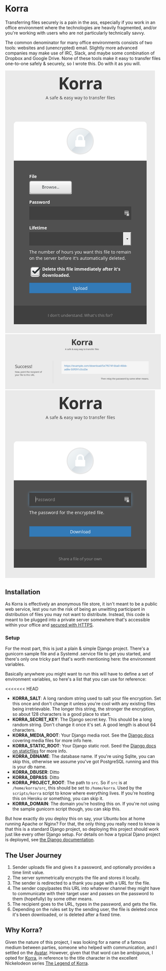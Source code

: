 # Korra

Transferring files securely is a pain in the ass, especially if you work in an
office environment where the technologies are heavily fragmented, and/or you're
working with users who are not particularly technically savvy.

The common denominator for many office environments consists of two tools:
websites and (unencrypted) email.  Slightly more advanced companies may make
use of IRC, Slack, and maybe some combination of Dropbox and Google Drive.
None of these tools make it easy to transfer files one-to-one safely &
securely, so I wrote this.  Do with it as you will.

![upload](upload.png "Upload")
![success](success.png "Success")
![download](download.png "Download")

## Installation

As Korra is effectively an anonymous file store, it isn't meant to be a public
web service, lest you run the risk of being an unwitting participant in
distribution of files you may not want to distribute.  Instead, this code is
meant to be plugged into a private server somewhere that's accessible within
your office and [secured with HTTPS](https://letsencrypt.org/).

### Setup

For the most part, this is just a plain & simple Django project.  There's a
gunicorn sample file and a Systemd .service file to get you started, and
there's only one tricky part that's worth mentioning here: the environment
variables.

Basically anywhere you might want to run this will have to define a set of
environment variables, so here's a list that you can use for reference:

<<<<<<< HEAD
* **KORRA_SALT**: A long random string used to salt your file encryption.  Set
  this once and don't change it unless you're cool with any existing files
  being irretrievable.  The longer this string, the stronger the encryption, so
  about 128 characters is a good place to start.
* **KORRA_SECRET_KEY**: The Django secret key.  This should be a long random
  string.  Don't change it once it's set.  A good length is about 64
  characters.
* **KORRA_MEDIA_ROOT**: Your Django media root.  See the [Django docs](https://docs.djangoproject.com/en/1.9/topics/files/)
  covering media files for more info here.
* **KORRA_STATIC_ROOT**: Your Django static root.  Seed the [Django docs on staticfiles](https://docs.djangoproject.com/en/1.9/ref/contrib/staticfiles/#module-django.contrib.staticfiles)
  for more info.
* **KORRA_DBNAME**: The database name.  If you're using Sqlite, you can skip
  this, otherwise we assume you've got PostgreSQL running and this is your db
  name.
* **KORRA_DBUSER**: Ditto
* **KORRA_DBPASS**: Ditto
* **KORRA_PROJECT_ROOT**: The path to `src`.  So if `src` is at
  `/home/korra/src`, this should be set to `/home/korra`. Used by the
  `scripts/korra` script to know where everything lives.  If you're hosting
  this on Heroku or something, you can skip it.
* **KORRA_DOMAIN**: The domain you're hosting this on.  If you're not using the
  sample gunicorn script though, you can skip this.

But how exactly do you deploy this on say, your Ubuntu box at home running
Apache or Nginx?  For that, the only thing you really need to know is that this
is a standard Django project, so deploying this project should work just like
every other Django setup.  For details on how a typical Djano project is
deployed, see [the Django documentation](https://docs.djangoproject.com/en/1.9/howto/deployment/wsgi/).

## The User Journey

1. Sender uploads file and gives it a password, and optionally provides
   a time limit value.
2. The server symmetrically encrypts the file and stores it locally.
3. The sender is redirected to a thank you page with a URL for the file.
4. The sender copy/pastes this URL into whatever channel they might have
   to communicate with their target user and passes on the password to
   them (hopefully) by some other means.
5. The recipient goes to the URL, types in the password, and gets the
   file.
6. Depending on the rules set by the sending user, the file is deleted
   once it's been downloaded, or is deleted after a fixed time.

## Why Korra?

Given the nature of this project, I was looking for a name of a famous
medium between parties, someone who helped with communication, and I
settled on the [Avatar](https://en.wikipedia.org/wiki/Avatar:_The_Last_Airbender).
However, given that that word can be ambiguous, I opted for [Korra](https://en.wikipedia.org/wiki/Korra),
in reference to the title character in the excellent Nickelodeon series
[The Legend of Korra](https://en.wikipedia.org/wiki/The_Legend_of_Korra).
